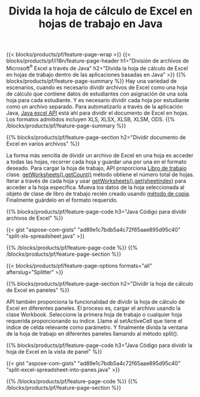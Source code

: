 ﻿---
title: Divida la hoja de cálculo de Excel en hojas de trabajo en Java
url: /es/java/splitter/
description: Java códigos fuente que explican cómo dividir archivos de Microsoft Excel en varios documentos utilizando la biblioteca de Java Excel
---
{{< blocks/products/pf/feature-page-wrap >}}
{{< blocks/products/pf/i18n/feature-page-header h1="División de archivos de Microsoft<sup>&reg;</sup> Excel a través de Java" h2="Divida la hoja de cálculo de Excel en hojas de trabajo dentro de las aplicaciones basadas en Java" >}}
{{% blocks/products/pf/feature-page-summary %}}
Hay una variedad de escenarios, cuando es necesario dividir archivos de Excel como una hoja de cálculo que contiene datos de estudiantes con asignación de una sola hoja para cada estudiante. Y es necesario dividir cada hoja por estudiante como un archivo separado. Para automatizarlo a través de la aplicación Java, [Java excel API](/cells/java/) está ahí para dividir el documento de Excel en hojas. Los formatos admitidos incluyen XLS, XLSX, XLSB, XLSM, ODS. 
{{% /blocks/products/pf/feature-page-summary %}}

{{% blocks/products/pf/feature-page-section h2="Dividir documento de Excel en varios archivos" %}}

La forma más sencilla de dividir un archivo de Excel en una hoja es acceder a todas las hojas, recorrer cada hoja y guardar una por una en el formato deseado. Para cargar la hoja de trabajo, API proporciona [Libro de trabajo](https://reference.aspose.com/cells/java/com.aspose.cells/Workbook) clase. [getWorksheets().getCount()](https://reference.aspose.com/cells/java/com.aspose.cells/worksheetcollection#Count) método obtiene el número total de hojas. Iterar a través de cada hoja y usar [getWorksheets().get(sheetindex)](https://reference.aspose.com/cells/java/com.aspose.cells/worksheetcollection#get) para acceder a la hoja específica. Mueva los datos de la hoja seleccionada al objeto de clase de libro de trabajo recién creado usando [método de copia](https://reference.aspose.com/cells/java/com.aspose.cells/workbook#copy(com.aspose.cells.Workbook)). Finalmente guárdelo en el formato requerido.

{{% blocks/products/pf/feature-page-code h3="Java Código para dividir archivos de Excel" %}}

{{< gist "aspose-com-gists" "ad89e1c7bdb5a4c72f65aae895d95c40" "split-xls-spreadsheet.java" >}}

{{% /blocks/products/pf/feature-page-code %}}
{{% /blocks/products/pf/feature-page-section %}}

{{< blocks/products/pf/feature-page-options formats="all" afterslug="Splitter" >}}

{{% blocks/products/pf/feature-page-section h2="Dividir la hoja de cálculo de Excel en paneles" %}}

API también proporciona la funcionalidad de dividir la hoja de cálculo de Excel en diferentes paneles. El proceso es, cargar el archivo usando la clase Workbook. Seleccione la primera hoja de trabajo o cualquier hoja requerida proporcionando su índice. Llame al setActiveCell que tiene el índice de celda relevante como parámetro. Y finalmente divida la ventana de la hoja de trabajo en diferentes paneles llamando al método split().

{{% blocks/products/pf/feature-page-code h3="Java Código para dividir la hoja de Excel en la vista de panel" %}}

{{< gist "aspose-com-gists" "ad89e1c7bdb5a4c72f65aae895d95c40" "split-excel-spreadsheet-into-panes.java" >}}

{{% /blocks/products/pf/feature-page-code %}}
{{% /blocks/products/pf/feature-page-section %}}